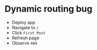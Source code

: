 # Dynamic routing bug

- Deploy app
- Navigate to `/`
- Click `First Post`
- Refresh page
- Observe `404`
